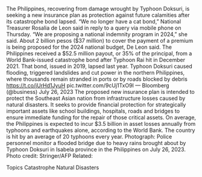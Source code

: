 The Philippines, recovering from damage wrought by Typhoon Doksuri, is seeking a new insurance plan as protection against future calamities after its catastrophe bond lapsed.
“We no longer have a cat bond,” National Treasurer Rosalia de Leon said in reply to a query via mobile phone on Thursday. “We are proposing a national indemnity program in 2024,” she said.
About 2 billion pesos ($37 million) to cover the payment of a premium is being proposed for the 2024 national budget, De Leon said.
The Philippines received a $52.5 million payout, or 35% of the principal, from a World Bank-issued catastrophe bond after Typhoon Rai hit in December 2021. That bond, issued in 2019, lapsed last year.
Typhoon Doksuri caused flooding, triggered landslides and cut power in the northern Philippines, where thousands remain stranded in ports or by roads blocked by debris https://t.co/jUrHd1JyuH pic.twitter.com/9cUj1TxO9I
— Bloomberg (@business) July 26, 2023
The proposed new insurance plan is intended to protect the Southeast Asian nation from infrastructure losses caused by natural disasters. It seeks to provide financial protection for strategically important assets like school buildings, hospitals, roads and bridges to ensure immediate funding for the repair of those critical assets.
On average, the Philippines is expected to incur $3.5 billion in asset losses annually from typhoons and earthquakes alone, according to the World Bank. The country is hit by an average of 20 typhoons every year.
Photograph: Police personnel monitor a flooded bridge due to heavy rains brought about by Typhoon Doksuri in Isabela province in the Philippines on July 26, 2023. Photo credit: Stringer/AFP
Related:

Topics
Catastrophe
Natural Disasters
